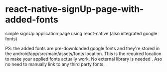 # react-native-signUp-page-with-added-fonts
simple signUp application page using react-native (also integrated google fonts)

PS: the added fonts are pre-downloaded google fonts and they're stored in the android/app/src/main/assets/fonts location.
This is the required location to make your applied fonts actually work. No external library is needed . Aso no need to manually link to any third party fonts. 
